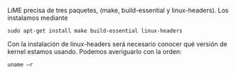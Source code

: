 LiME precisa de tres paquetes, (make, build-essential y linux-headers). Los instalamos mediante 
```
sudo apt-get install make build-essential linux-headers
```

Con la instalación de linux-headers será necesario conocer qué versión de kernel estamos usando. Podemos averiguarlo con la orden: 
```
uname –r
```